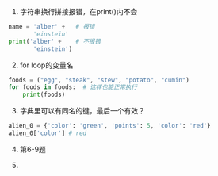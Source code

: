 1. 字符串换行拼接报错，在print()内不会
```python
name = 'alber' +   # 报错
       'einstein'
print('alber' +    # 不报错
       'einstein')

```

2. for loop的变量名
```python
foods = ("egg", "steak", "stew", "potato", "cumin")
for foods in foods:  # 这样也能正常执行
    print(foods)
```

3. 字典里可以有同名的键，最后一个有效？
```python
alien_0 = {'color': 'green', 'points': 5, 'color': 'red'}
alien_0['color'] # red
```
4. 第6-9题

5. 